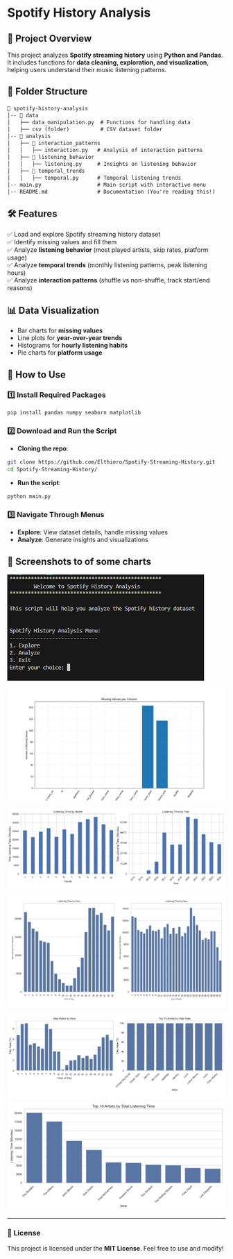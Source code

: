 # Spotify History Analysis

## 📌 Project Overview

This project analyzes **Spotify streaming history** using **Python and Pandas**. It includes functions for **data cleaning, exploration, and visualization**, helping users understand their music listening patterns.

## 📂 Folder Structure

```
📁 spotify-history-analysis
│-- 📁 data
│   ├── data_manipulation.py  # Functions for handling data
│   ├── csv (folder)          # CSV dataset folder
│-- 📁 analysis
│   ├── 📁 interaction_patterns
│   │   ├── interaction.py   # Analysis of interaction patterns
│   ├── 📁 listening_behavior
│   │   ├── listening.py     # Insights on listening behavior
│   ├── 📁 temporal_trends
│   │   ├── temporal.py      # Temporal listening trends
│-- main.py                  # Main script with interactive menu
│-- README.md                # Documentation (You're reading this!)
```

## 🛠️ Features

✅ Load and explore Spotify streaming history dataset\
✅ Identify missing values and fill them\
✅ Analyze **listening behavior** (most played artists, skip rates, platform usage)\
✅ Analyze **temporal trends** (monthly listening patterns, peak listening hours)\
✅ Analyze **interaction patterns** (shuffle vs non-shuffle, track start/end reasons)

## 📊 Data Visualization

- Bar charts for **missing values**
- Line plots for **year-over-year trends**
- Histograms for **hourly listening habits**
- Pie charts for **platform usage**

## 📌 How to Use

### 1️⃣ Install Required Packages

```bash
pip install pandas numpy seaborn matplotlib
```

### 2️⃣ Download and Run the Script

- **Cloning the repo**:

```bash
git clone https://github.com/Elthiero/Spotify-Streaming-History.git
cd Spotify-Streaming-History/
```

- **Run the script**:

```bash
python main.py
```

### 3️⃣ Navigate Through Menus

- **Explore**: View dataset details, handle missing values
- **Analyze**: Generate insights and visualizations

## 📸 Screenshots to of some charts

![Home Menu](screenshot/home_menu.png)

![Missing Value bar Chart](screenshot/missing_value_chart.png)

![Monthly and Yearly listening behavior chart](screenshot/monthly_yearly.png)

![Peak hour/day Chart](screenshot/peak_hour_day.png)

![Skip rate Chart](screenshot/skip_rate.png)

![Listening time by artist Chart](screenshot/total_listening_time_by_artist.png)

---

### 📌 License

This project is licensed under the **MIT License**. Feel free to use and modify!
